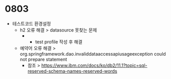 # 0803
- 테스트코드 환경설정
  - h2 오류 해결 > datasource 못찾는 문제
    - + test profile 작성 후 해결 
  - 예약어 오류 해결 > org.springframework.dao.invaliddataaccessapiusageexception could not prepare statement
    - 참조 > https://www.ibm.com/docs/ko/db2/11.1?topic=sql-reserved-schema-names-reserved-words
